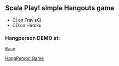 ## Scala Play! simple Hangouts game

[](https://travis-ci.org/Raffaello/scala-play-demo.svg?branch=master)

- CI on TravisCI
- CD on Heroku

### Hangperson DEMO at:

[Base](https://lit-spire-71369.herokuapp.com/)

[HangPerson Game](https://lit-spire-71369.herokuapp.com//hangperson)
